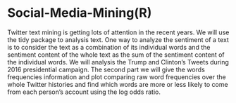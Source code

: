 # Social-Media-Mining(R)

Twitter text mining is getting lots of attention in the recent years. We will use the tidy package to analysis text. One way to analyze the sentiment of a text is to consider the text as a combination of its individual words and the sentiment content of the whole text as the sum of the sentiment content of the individual words. We will analysis the Trump and Clinton’s Tweets during 2016 presidential campaign. The second part we will give the words frequencies information and plot comparing raw word frequencies over the whole Twitter histories and find which words are more or less likely to come from each person’s account using the log odds ratio. 
